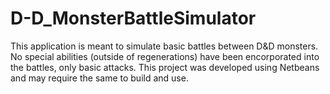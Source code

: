 # D-D_MonsterBattleSimulator

This application is meant to simulate basic battles between D&D monsters. No special abilities (outside of regenerations) have been encorporated into the battles, 
only basic attacks. This project was developed using Netbeans and may require the same to build and use.
